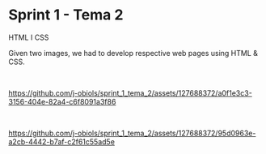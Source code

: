 # Sprint 1 - Tema 2
HTML I CSS

Given two images, we had to develop respective web pages using HTML & CSS. 

</br>

https://github.com/j-obiols/sprint_1_tema_2/assets/127688372/a0f1e3c3-3156-404e-82a4-c6f8091a3f86


</br>

https://github.com/j-obiols/sprint_1_tema_2/assets/127688372/95d0963e-a2cb-4442-b7af-c2f61c55ad5e

